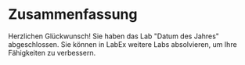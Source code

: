 # Zusammenfassung

Herzlichen Glückwunsch! Sie haben das Lab "Datum des Jahres" abgeschlossen. Sie können in LabEx weitere Labs absolvieren, um Ihre Fähigkeiten zu verbessern.
